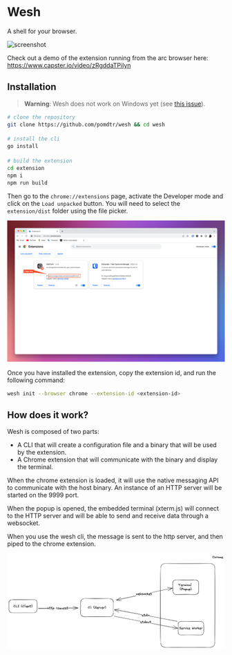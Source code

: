 # Wesh

A shell for your browser.

![screenshot](./static/screenshot.png)

Check out a demo of the extension running from the arc browser here: https://www.capster.io/video/zRgddaTPilyn

## Installation

> **Warning**: Wesh does not work on Windows yet (see [this issue](https://github.com/creack/pty/issues/161)).

```bash
# clone the repository
git clone https://github.com/pomdtr/wesh && cd wesh

# install the cli
go install

# build the extension
cd extension
npm i
npm run build
```

Then go to the `chrome://extensions` page, activate the Developer mode and click on the `Load unpacked` button.
You will need to select the `extension/dist` folder using the file picker.

![Extension Page](./static/extensions.png)

Once you have installed the extension, copy the extension id, and run the following command:

```bash
wesh init --browser chrome --extension-id <extension-id>
```

## How does it work?

Wesh is composed of two parts:

- A CLI that will create a configuration file and a binary that will be used by the extension.
- A Chrome extension that will communicate with the binary and display the terminal.

When the chrome extension is loaded, it will use the native messaging API to communicate with the host binary.
An instance of an HTTP server will be started on the 9999 port.

When the popup is opened, the embedded terminal (xterm.js) will connect to the HTTP server and will be able to send and receive data through a websocket.

When you use the wesh cli, the message is sent to the http server, and then piped to the chrome extension.

![wesh architecture](./static/architecture.excalidraw.png)
